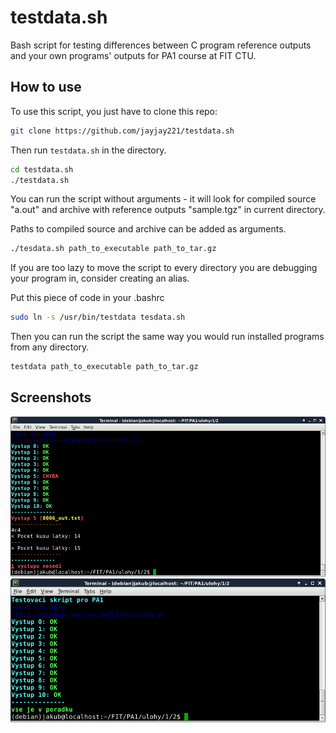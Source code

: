 # testdata.sh
Bash script for testing differences between C program reference outputs and your own programs' outputs for PA1 course at FIT CTU.


## How to use
To use this script, you just have to clone this repo:

```bash
git clone https://github.com/jayjay221/testdata.sh
```

Then run `testdata.sh` in the directory.

```bash
cd testdata.sh
./testdata.sh
```

You can run the script without arguments - it will look for compiled source "a.out" and archive with reference outputs "sample.tgz" in current directory.

Paths to compiled source and archive can be added as arguments.

```bash
./tesdata.sh path_to_executable path_to_tar.gz
```

If you are too lazy to move the script to every directory you are debugging your program in, consider creating an alias.

Put this piece of code in your .bashrc

```bash
sudo ln -s /usr/bin/testdata tesdata.sh
```

Then you can run the script the same way you would run installed programs from any directory.

```bash
testdata path_to_executable path_to_tar.gz
```

## Screenshots

![screenshot1](https://github.com/jayjay221/testdata.sh/blob/master/screenshot1.png?raw=true)
![screenshot2](https://github.com/jayjay221/testdata.sh/blob/master/screenshot2.png?raw=true)
